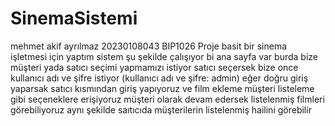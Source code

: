 # SinemaSistemi
mehmet akif ayrılmaz 20230108043 BIP1026
Proje basit bir sinema işletmesi için yaptım sistem şu şekilde çalışıyor bi ana sayfa var burda bize müşteri yada satıcı seçimi yapmamızı istiyor satıcı seçersek bize once kullanıcı adı ve şifre istiyor (kullanıcı adı ve şifre: admin) eğer doğru giriş yaparsak satıcı kısmından giriş yapıyoruz ve film ekleme müşteri listeleme gibi seçeneklere erişiyoruz müşteri olarak devam edersek listelenmiş filmleri görebiliyoruz aynı şekilde saıtıcıda müşterilerin listelenmiş hailini görebilir 

